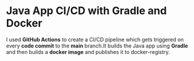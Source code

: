 # Java App CI/CD with Gradle and Docker

I used **GitHub Actions** to create a CI/CD pipeline which gets triggered on every **code commit** to the **main** branch.It builds the Java app using **Gradle** and then builds a **docker image** and publishes it to docker-registry.  


    
